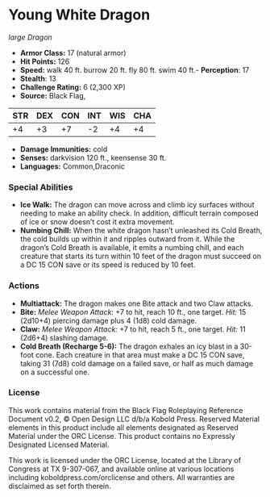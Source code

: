 # Young White Dragon

*large* *Dragon*

- **Armor Class:** 17 (natural armor)
- **Hit Points:** 126 
- **Speed:** walk 40 ft. burrow 20 ft. fly 80 ft. swim 40 ft.- **Perception**: 17
- **Stealth**: 13
- **Challenge Rating:** 6 (2,300 XP)
- **Source:** Black Flag,

| STR | DEX | CON | INT | WIS | CHA |
| --- | --- | --- | --- | --- | --- |
| +4 | +3 | +7 | -2 | +4 | +4 |

- **Damage Immunities:** cold
- **Senses:** darkvision 120 ft., keensense 30 ft.
- **Languages:** Common,Draconic

### Special Abilities

- **Ice Walk:** The dragon can move across and climb icy surfaces without needing to make an ability check. In addition, difficult terrain composed of ice or snow doesn’t cost it extra movement.
- **Numbing Chill:** When the white dragon hasn’t unleashed its Cold Breath, the cold builds up within it and ripples outward from it. While the dragon’s Cold Breath is available, it emits a numbing chill, and each creature that starts its turn within 10 feet of the dragon must succeed on a DC 15 CON save or its speed is reduced by 10 feet.

### Actions

- **Multiattack:** The dragon makes one Bite attack and two Claw attacks.
- **Bite:** _Melee Weapon Attack:_ +7 to hit, reach 10 ft., one target. _Hit:_ 15 (2d10+4) piercing damage plus 4 (1d8) cold damage.
- **Claw:** _Melee Weapon Attack:_ +7 to hit, reach 5 ft., one target. _Hit:_ 11 (2d6+4) slashing damage.
- **Cold Breath (Recharge 5-6):** The dragon exhales an icy blast in a 30-foot cone. Each creature in that area must make a DC 15 CON save, taking 31 (7d8) cold damage on a failed save, or half as much damage on a successful one.


### License

This work contains material from the Black Flag Roleplaying Reference Document v0.2, © Open Design LLC d/b/a Kobold Press. Reserved Material elements in this product include all elements designated as Reserved Material under the ORC License. This product contains no Expressly Designated Licensed Material.

This work is licensed under the ORC License, located at the Library of Congress at TX 9-307-067, and available online at various locations including koboldpress.com/orclicense and others. All warranties are disclaimed as set forth therein.
